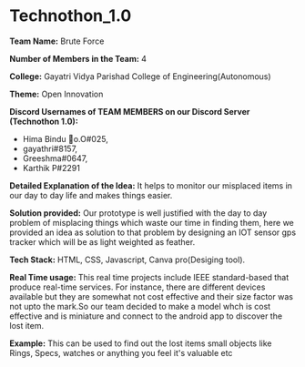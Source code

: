 # Technothon_1.0


**Team Name:** Brute Force

**Number of Members in the Team:** 4

**College:** Gayatri Vidya Parishad College of Engineering(Autonomous)

**Theme:** Open Innovation

**Discord Usernames of TEAM MEMBERS on our Discord Server (Technothon 1.0):** 

- Hima Bindu 🎈o.O#025,
- gayathri#8157,  
- Greeshma#0647,   
- Karthik P#2291

**Detailed Explanation of the Idea:** It helps to monitor our misplaced items  in our day to day life and makes things easier.

**Solution provided:** Our prototype is well justified with the day to day problem of misplacing things which waste our time in finding them, here we provided an idea as solution to that problem by designing an IOT sensor gps tracker which will be as light weighted as feather.

**Tech Stack:** HTML, CSS, Javascript, Canva pro(Desiging tool).

**Real Time usage:** This real time projects include IEEE standard-based that produce real-time services. For instance, there are different devices available but they are somewhat not cost effective and their size factor was not upto the mark.So our team decided to make a model whch is cost effective and is  miniature and connect to the android app to discover the lost item.

**Example:** This can be  used to find out the lost items small objects like Rings, Specs, watches or anything you feel it's valuable etc
